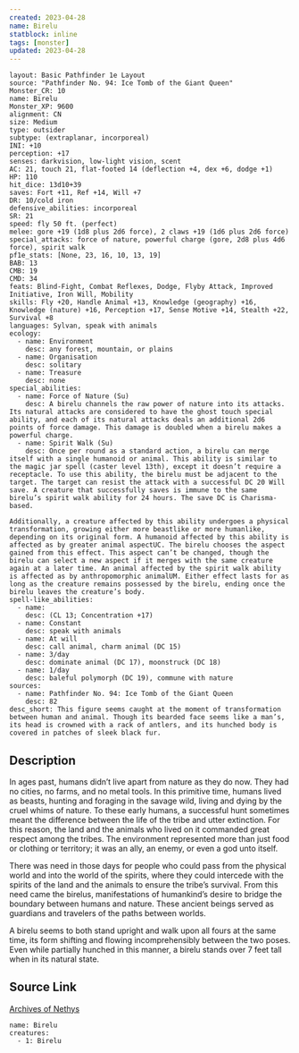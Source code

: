 ```yaml
---
created: 2023-04-28
name: Birelu
statblock: inline
tags: [monster]
updated: 2023-04-28
---
```

```statblock
layout: Basic Pathfinder 1e Layout
source: "Pathfinder No. 94: Ice Tomb of the Giant Queen"
Monster_CR: 10
name: Birelu
Monster_XP: 9600
alignment: CN
size: Medium
type: outsider
subtype: (extraplanar, incorporeal)
INI: +10
perception: +17
senses: darkvision, low-light vision, scent
AC: 21, touch 21, flat-footed 14 (deflection +4, dex +6, dodge +1)
HP: 110
hit_dice: 13d10+39
saves: Fort +11, Ref +14, Will +7
DR: 10/cold iron
defensive_abilities: incorporeal
SR: 21
speed: fly 50 ft. (perfect)
melee: gore +19 (1d8 plus 2d6 force), 2 claws +19 (1d6 plus 2d6 force)
special_attacks: force of nature, powerful charge (gore, 2d8 plus 4d6 force), spirit walk
pf1e_stats: [None, 23, 16, 10, 13, 19]
BAB: 13
CMB: 19
CMD: 34
feats: Blind-Fight, Combat Reflexes, Dodge, Flyby Attack, Improved Initiative, Iron Will, Mobility
skills: Fly +20, Handle Animal +13, Knowledge (geography) +16, Knowledge (nature) +16, Perception +17, Sense Motive +14, Stealth +22, Survival +8
languages: Sylvan, speak with animals
ecology:
  - name: Environment
    desc: any forest, mountain, or plains
  - name: Organisation
    desc: solitary
  - name: Treasure
    desc: none
special_abilities:
  - name: Force of Nature (Su)
    desc: A birelu channels the raw power of nature into its attacks. Its natural attacks are considered to have the ghost touch special ability, and each of its natural attacks deals an additional 2d6 points of force damage. This damage is doubled when a birelu makes a powerful charge.
  - name: Spirit Walk (Su)
    desc: Once per round as a standard action, a birelu can merge itself with a single humanoid or animal. This ability is similar to the magic jar spell (caster level 13th), except it doesn’t require a receptacle. To use this ability, the birelu must be adjacent to the target. The target can resist the attack with a successful DC 20 Will save. A creature that successfully saves is immune to the same birelu’s spirit walk ability for 24 hours. The save DC is Charisma-based.

Additionally, a creature affected by this ability undergoes a physical transformation, growing either more beastlike or more humanlike, depending on its original form. A humanoid affected by this ability is affected as by greater animal aspectUC. The birelu chooses the aspect gained from this effect. This aspect can’t be changed, though the birelu can select a new aspect if it merges with the same creature again at a later time. An animal affected by the spirit walk ability is affected as by anthropomorphic animalUM. Either effect lasts for as long as the creature remains possessed by the birelu, ending once the birelu leaves the creature’s body.
spell-like_abilities:
  - name:
    desc: (CL 13; Concentration +17)
  - name: Constant
    desc: speak with animals
  - name: At will
    desc: call animal, charm animal (DC 15)
  - name: 3/day
    desc: dominate animal (DC 17), moonstruck (DC 18)
  - name: 1/day
    desc: baleful polymorph (DC 19), commune with nature
sources:
  - name: Pathfinder No. 94: Ice Tomb of the Giant Queen
    desc: 82
desc_short: This figure seems caught at the moment of transformation between human and animal. Though its bearded face seems like a man’s, its head is crowned with a rack of antlers, and its hunched body is covered in patches of sleek black fur.
```
## Description
In ages past, humans didn’t live apart from nature as they do now. They had no cities, no farms, and no metal tools. In this primitive time, humans lived as beasts, hunting and foraging in the savage wild, living and dying by the cruel whims of nature. To these early humans, a successful hunt sometimes meant the difference between the life of the tribe and utter extinction. For this reason, the land and the animals who lived on it commanded great respect among the tribes. The environment represented more than just food or clothing or territory; it was an ally, an enemy, or even a god unto itself.

There was need in those days for people who could pass from the physical world and into the world of the spirits, where they could intercede with the spirits of the land and the animals to ensure the tribe’s survival. From this need came the birelus, manifestations of humankind’s desire to bridge the boundary between humans and nature. These ancient beings served as guardians and travelers of the paths between worlds.

A birelu seems to both stand upright and walk upon all fours at the same time, its form shifting and flowing incomprehensibly between the two poses. Even while partially hunched in this manner, a birelu stands over 7 feet tall when in its natural state.
## Source Link
[Archives of Nethys](https://aonprd.com/MonsterDisplay.aspx?ItemName=Birelu)
```encounter-table
name: Birelu
creatures:
  - 1: Birelu
```
